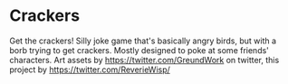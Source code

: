 # Crackers
Get the crackers! Silly joke game that's basically angry birds, but with a borb trying to get crackers. Mostly designed to poke at some friends' characters. Art assets by https://twitter.com/GreundWork on twitter, this project by https://twitter.com/ReverieWisp/
